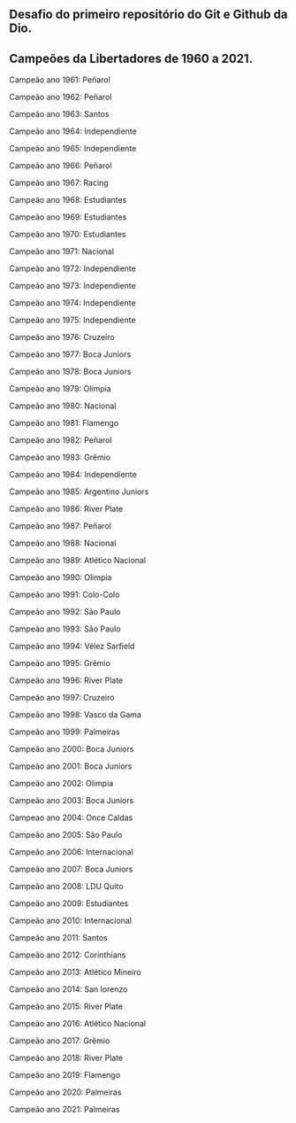 ## Desafio do primeiro repositório do Git e Github da Dio.




## Campeões da Libertadores de 1960 a 2021.


Campeão ano 1961: Peñarol

Campeão ano 1962: Peñarol

Campeão ano 1963: Santos

Campeão ano 1964: Independiente

Campeão ano 1965: Independiente

Campeão ano 1966: Peñarol

Campeão ano 1967: Racing

Campeão ano 1968: Estudiantes

Campeão ano 1969: Estudiantes

Campeão ano 1970: Estudiantes

Campeão ano 1971: Nacional

Campeão ano 1972: Independiente

Campeão ano 1973: Independiente

Campeão ano 1974: Independiente

Campeão ano 1975: Independiente

Campeão ano 1976: Cruzeiro

Campeão ano 1977: Boca Juniors

Campeão ano 1978: Boca Juniors

Campeão ano 1979: Olimpia

Campeão ano 1980: Nacional

Campeão ano 1981: Flamengo

Campeão ano 1982: Peñarol

Campeão ano 1983: Grêmio

Campeão ano 1984: Independiente

Campeão ano 1985: Argentino Juniors

Campeão ano 1986: River Plate

Campeão ano 1987: Peñarol

Campeão ano 1988: Nacional

Campeão ano 1989: Atlético Nacional

Campeão ano 1990: Olimpia

Campeão ano 1991: Colo-Colo

Campeão ano 1992: São Paulo

Campeão ano 1993: São Paulo

Campeão ano 1994: Vélez Sarfield

Campeão ano 1995: Grêmio

Campeão ano 1996: River Plate

Campeão ano 1997: Cruzeiro

Campeão ano 1998: Vasco da Gama

Campeão ano 1999: Palmeiras

Campeão ano 2000: Boca Juniors

Campeão ano 2001: Boca Juniors

Campeão ano 2002: Olimpia

Campeão ano 2003: Boca Juniors

Campeao ano 2004: Once Caldas

Campeão ano 2005: São Paulo

Campeão ano 2006: Internacional

Campeão ano 2007: Boca Juniors

Campeão ano 2008: LDU Quito

Campeão ano 2009: Estudiantes

Campeão ano 2010: Internacional

Campeão ano 2011: Santos

Campeão ano 2012: Corinthians

Campeão ano 2013: Atlético Mineiro

Campeão ano 2014: San lorenzo

Campeão ano 2015: River Plate

Campeão ano 2016: Atlético Nacional

Campeão ano 2017: Grêmio

Campeão ano 2018: River Plate

Campeão ano 2019: Flamengo

Campeão ano 2020: Palmeiras

Campeão ano 2021: Palmeiras
